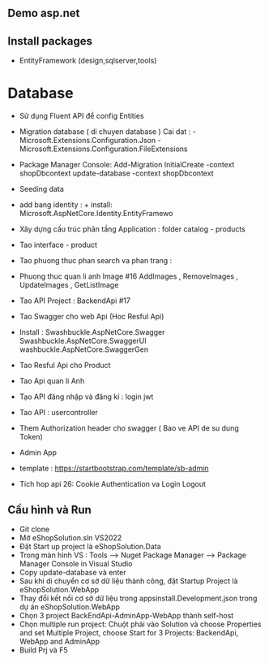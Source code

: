﻿## Demo asp.net

## Install packages

- EntityFramework (design,sqlserver,tools)
# Database
- Sử dụng Fluent API để config Entities

- Migration database ( di chuyen database ) Cai dat : - Microsoft.Extensions.Configuration.Json - Microsoft.Extensions.Configuration.FileExtensions

- Package Manager Console: Add-Migration InitialCreate -context shopDbcontext update-database -context shopDbcontext
- Seeding data
- add bang identity : + install: Microsoft.AspNetCore.Identity.EntityFramewo
- Xây dựng cấu trúc phân tầng Application : folder catalog - products

- Tao interface - product
- Tao phuong thuc phan search va phan trang :
- Phuong thuc quan li anh Image #16 AddImages , RemoveImages , UpdateImages , GetListImage
- Tao API Project : BackendApi #17
- Tao Swagger cho web Api (Hoc Resful Api)
- Install : Swashbuckle.AspNetCore.Swagger Swashbuckle.AspNetCore.SwaggerUI washbuckle.AspNetCore.SwaggerGen
- Tao Resful Api cho Product
- Tao Api quan li Anh
- Tạo API đăng nhập và đăng kí : login jwt
- Tao API : usercontroller
- Them Authorization header cho swagger ( Bao ve API de su dung Token)
- Admin App
- template : https://startbootstrap.com/template/sb-admin
- Tich hop api
26: Cookie Authentication va Login Logout
## Cấu hình và Run
* Git clone
* Mở eShopSolution.sln VS2022
* Đặt Start up project là eShopSolution.Data
* Trong màn hình VS : Tools --> Nuget Package Manager --> Package Manager Console in Visual Studio
* Copy update-database và enter
* Sau khi di chuyển cơ sở dữ liệu thành công, đặt Startup Project là eShopSolution.WebApp
* Thay đổi kết nối cơ sở dữ liệu trong appsinstall.Development.json trong dự án eShopSolution.WebApp
* Chọn 3 project BackEndApi-AdminApp-WebApp thành self-host
* Chọn multiple run project: Chuột phải vào Solution và choose Properties and set Multiple Project, choose Start for 3 Projects: BackendApi, WebApp and AdminApp
* Build Prj và F5